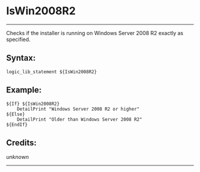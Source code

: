 # IsWin2008R2

---

Checks if the installer is running on Windows Server 2008 R2 exactly as specified.

## Syntax:

	logic_lib_statement ${IsWin2008R2}

## Example:

	${If} ${IsWin2008R2}
		DetailPrint "Windows Server 2008 R2 or higher"
	${Else}
		DetailPrint "Older than Windows Server 2008 R2"
	${EndIf}

## Credits:

*unknown*

---
